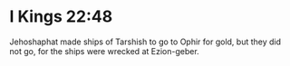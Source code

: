 # I Kings 22:48

Jehoshaphat made ships of Tarshish to go to Ophir for gold, but they did not go, for the ships were wrecked at Ezion-geber.
